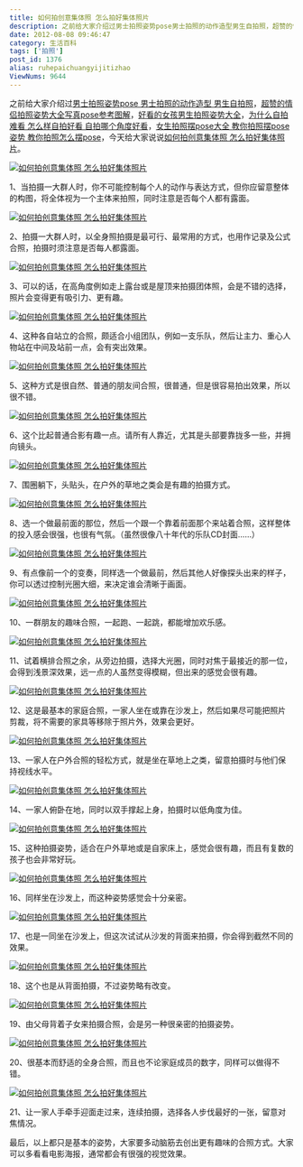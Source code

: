 ```yaml
---
title: 如何拍创意集体照 怎么拍好集体照片
description: 之前给大家介绍过男士拍照姿势pose男士拍照的动作造型男生自拍照，超赞的情侣拍照姿势大全写真pose参考图解，好看的女孩男生拍照姿势大全，今天给大家说说如何拍创意集体照怎么拍好集体照片。1、当拍摄一大群人时，你不可能控制每个人的动作与表达方式，但你应留意整体的构图，将全体视为一个主体来拍照，同时注意是否每个人都有露面。2、拍摄一大群人时，以全身照拍摄是最可行、最常用的方式，也用作记录及
date: 2012-08-08 09:46:47
category: 生活百科
tags: ['拍照']
post_id: 1376
alias: ruhepaichuangyijitizhao
ViewNums: 9644
---
```


之前给大家介绍过[男士拍照姿势pose 男士拍照的动作造型 男生自拍照](/blog/nanshipaizhaozishi)，[超赞的情侣拍照姿势大全写真pose参考图解](/blog/qinglvpaizhaozishidaquan)，[好看的女孩男生拍照姿势大全](/blog/nvhainanshengpaizhaozishidaquan)，[为什么自拍难看 怎么样自拍好看 自拍哪个角度好看](/blog/weishenmezipainankan)，[女生拍照摆pose大全 教你拍照摆pose姿势 教你拍照怎么摆pose](/blog/nvshengpaizhaobaiposedaquan)，今天给大家说说[如何拍创意集体照 怎么拍好集体照片](/blog/ruhepaichuangyijitizhao)。

[![如何拍创意集体照 怎么拍好集体照片](http://m3.img.libdd.com/farm5/230/5E82867E720EB0A58CCF70F6D3AB25E6_600_400.JPEG "如何拍创意集体照 怎么拍好集体照片")](/blog/ruhepaichuangyijitizhao)

1、当拍摄一大群人时，你不可能控制每个人的动作与表达方式，但你应留意整体的构图，将全体视为一个主体来拍照，同时注意是否每个人都有露面。

[![如何拍创意集体照 怎么拍好集体照片](http://m2.img.libdd.com/farm4/71/6958286885CE8BE3A3A3567C45CF0E47_600_400.JPEG "如何拍创意集体照 怎么拍好集体照片")](/blog/ruhepaichuangyijitizhao)

2、拍摄一大群人时，以全身照拍摄是最可行、最常用的方式，也用作记录及公式合照，拍摄时须注意是否每人都露面。

[![如何拍创意集体照 怎么拍好集体照片](http://m3.img.libdd.com/farm5/32/F624D8489B0EE7EB6FF594944CB0A520_600_400.JPEG "如何拍创意集体照 怎么拍好集体照片")](/blog/ruhepaichuangyijitizhao)

3、可以的话，在高角度例如走上露台或是屋顶来拍摄团体照，会是不错的选择，照片会变得更有吸引力、更有趣。

[![如何拍创意集体照 怎么拍好集体照片](http://m1.img.libdd.com/farm4/95/42FF666D500CB54AA087AADFB362575F_600_400.JPEG "如何拍创意集体照 怎么拍好集体照片")](/blog/ruhepaichuangyijitizhao)

4、这种各自站立的合照，颇适合小组团队，例如一支乐队，然后让主力、重心人物站在中间及站前一点，会有突出效果。

[![如何拍创意集体照 怎么拍好集体照片](http://m2.img.libdd.com/farm4/48/81BEA17AF832CEC58E4DD5B36E9F1730_600_400.JPEG "如何拍创意集体照 怎么拍好集体照片")](/blog/ruhepaichuangyijitizhao)

5、这种方式是很自然、普通的朋友间合照，很普通，但是很容易拍出效果，所以很不错。

[![如何拍创意集体照 怎么拍好集体照片](http://m2.img.libdd.com/farm5/175/A7081EAF531B5F57314D3CAA56928FAF_600_400.JPEG "如何拍创意集体照 怎么拍好集体照片")](/blog/ruhepaichuangyijitizhao)

6、这个比起普通合影有趣一点。请所有人靠近，尤其是头部要靠拢多一些，并拥向镜头。

[![如何拍创意集体照 怎么拍好集体照片](http://m3.img.libdd.com/farm5/162/C376F8AC6EE995442A19ECD5355CE0A2_600_400.JPEG "如何拍创意集体照 怎么拍好集体照片")](/blog/ruhepaichuangyijitizhao)

7、围圈躺下，头贴头，在户外的草地之类会是有趣的拍摄方式。

[![如何拍创意集体照 怎么拍好集体照片](http://m3.img.libdd.com/farm4/103/A5BA4053FF1880B80D61DCED53D10167_600_400.JPEG "如何拍创意集体照 怎么拍好集体照片")](/blog/ruhepaichuangyijitizhao)

8、选一个做最前面的那位，然后一个跟一个靠着前面那个来站着合照，这样整体的投入感会很强，也很有气氛。（虽然很像八十年代的乐队CD封面……）

[![如何拍创意集体照 怎么拍好集体照片](http://m1.img.libdd.com/farm4/111/41FE817A609B80687AC77B5B0499186F_600_400.JPEG "如何拍创意集体照 怎么拍好集体照片")](/blog/ruhepaichuangyijitizhao)

9、有点像前一个的变奏，同样选一个做最前，然后其他人好像探头出来的样子，你可以透过控制光圈大细，来决定谁会清晰于画面。

[![如何拍创意集体照 怎么拍好集体照片](http://m2.img.libdd.com/farm4/223/8EF965FDA5E13005B41A98D6358801DF_600_400.JPEG "如何拍创意集体照 怎么拍好集体照片")](/blog/ruhepaichuangyijitizhao)

10、一群朋友的趣味合照，一起跑、一起跳，都能增加欢乐感。

[![如何拍创意集体照 怎么拍好集体照片](http://m3.img.libdd.com/farm4/182/18242E96994BCE11D3577CCCA809E0B6_600_400.JPEG "如何拍创意集体照 怎么拍好集体照片")](/blog/ruhepaichuangyijitizhao)

11、试着横排合照之余，从旁边拍摄，选择大光圈，同时对焦于最接近的那一位，会得到浅景深效果，远一点的人虽然变得模糊，但出来的感觉会很有趣。

[![如何拍创意集体照 怎么拍好集体照片](http://m1.img.libdd.com/farm5/250/A1DB4BC8C1B1D40565C4335F2142AAFA_600_400.JPEG "如何拍创意集体照 怎么拍好集体照片")](/blog/ruhepaichuangyijitizhao)

12、这是最基本的家庭合照，一家人坐在或靠在沙发上，然后如果尽可能把照片剪裁，将不需要的家具等移除于照片外，效果会更好。

[![如何拍创意集体照 怎么拍好集体照片](http://m2.img.libdd.com/farm4/0/3CC85AD55546D1BDF4A331D627FC2500_600_400.JPEG "如何拍创意集体照 怎么拍好集体照片")](/blog/ruhepaichuangyijitizhao)

13、一家人在户外合照的轻松方式，就是坐在草地上之类，留意拍摄时与他们保持视线水平。

[![如何拍创意集体照 怎么拍好集体照片](http://m1.img.libdd.com/farm5/93/B36C348CA25598F02BE7DC287D957E5D_600_400.JPEG "如何拍创意集体照 怎么拍好集体照片")](/blog/ruhepaichuangyijitizhao)

14、一家人俯卧在地，同时以双手撑起上身，拍摄时以低角度为佳。

[![如何拍创意集体照 怎么拍好集体照片](http://m1.img.libdd.com/farm4/177/FD5315C8C0DFC2FA210626783A56D1B1_600_400.JPEG "如何拍创意集体照 怎么拍好集体照片")](/blog/ruhepaichuangyijitizhao)

15、这种拍摄姿势，适合在户外草地或是自家床上，感觉会很有趣，而且有复数的孩子也会非常好玩。

[![如何拍创意集体照 怎么拍好集体照片](http://m1.img.libdd.com/farm4/9/CEDFD9C8F45BFE6149AA6FC984CCBD09_600_400.JPEG "如何拍创意集体照 怎么拍好集体照片")](/blog/ruhepaichuangyijitizhao)

16、同样坐在沙发上，而这种姿势感觉会十分亲密。

[![如何拍创意集体照 怎么拍好集体照片](http://m1.img.libdd.com/farm4/0/855B83E08C4DFE767D4E488B40F6C500_600_400.JPEG "如何拍创意集体照 怎么拍好集体照片")](/blog/ruhepaichuangyijitizhao)

17、也是一同坐在沙发上，但这次试试从沙发的背面来拍摄，你会得到截然不同的效果。

[![如何拍创意集体照 怎么拍好集体照片](http://m3.img.libdd.com/farm5/68/ACDD291AFEFC9539CA856FC307C18D44_600_400.JPEG "如何拍创意集体照 怎么拍好集体照片")](/blog/ruhepaichuangyijitizhao)

18、这个也是从背面拍摄，不过姿势略有改变。

[![如何拍创意集体照 怎么拍好集体照片](http://m1.img.libdd.com/farm4/56/BFDCB26574EE1353263F62945C856738_600_400.JPEG "如何拍创意集体照 怎么拍好集体照片")](/blog/ruhepaichuangyijitizhao)

19、由父母背着子女来拍摄合照，会是另一种很亲密的拍摄姿势。

[![如何拍创意集体照 怎么拍好集体照片](http://m1.img.libdd.com/farm5/191/109C3905D2929FEC3F451026B90B4EBF_600_400.JPEG "如何拍创意集体照 怎么拍好集体照片")](/blog/ruhepaichuangyijitizhao)

20、很基本而舒适的全身合照，而且也不论家庭成员的数字，同样可以做得不错。

[![如何拍创意集体照 怎么拍好集体照片](http://m2.img.libdd.com/farm5/192/8ECAEC5BAEB29D2A55CEB3C993E4A4C0_600_400.JPEG "如何拍创意集体照 怎么拍好集体照片")](/blog/ruhepaichuangyijitizhao)

21、让一家人手牵手迎面走过来，连续拍摄，选择各人步伐最好的一张，留意对焦情况。

最后，以上都只是基本的姿势，大家要多动脑筋去创出更有趣味的合照方式。大家可以多看看电影海报，通常都会有很强的视觉效果。

